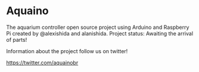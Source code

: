 Aquaino
=======

The aquarium controller open source project using Arduino and Raspberry Pi created by @alexishida and alanishida. Project status: Awaiting the arrival of parts!

Information about the project follow us on twitter!

https://twitter.com/aquainobr

